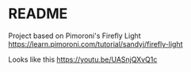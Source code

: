 # README #

Project based on Pimoroni's Firefly Light https://learn.pimoroni.com/tutorial/sandyj/firefly-light

Looks like this https://youtu.be/UASnjQXvQ1c